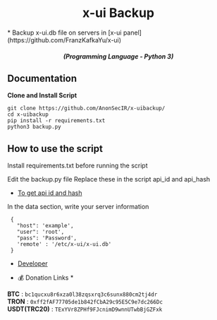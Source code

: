 <h1 align="center">x-ui Backup</h1>
* Backup x-ui.db file on servers in [x-ui panel](https://github.com/FranzKafkaYu/x-ui)
<em><h5 align="center">(Programming Language - Python 3)</h5></em>



## Documentation
**Clone and Install Script**
```
git clone https://github.com/AnonSecIR/x-uibackup/
cd x-uibackup
pip install -r requirements.txt
python3 backup.py
```
 
## How to use the script
Install requirements.txt before running the script

Edit the backup.py file
Replace these in the script api_id and api_hash

* [To get api id and hash](https://my.telegram.org/apps)

In the data section, write your server information
```     
 {
   "host": 'example',
   "user": 'root',
   "pass": 'Password',
   'remote' : '/etc/x-ui/x-ui.db'
 }
```

* [Developer](https://t.me/DevSecIR)


* 💰 Donation Links *

<b>BTC</b> : <code>bc1qucxu8r6xza0l38zqsxrq3c6sunx880cm2tj4dr</code></br>
<b>TRON</b> : <code>0xff2fAF77705de1b842fCbA29c95E5C9e7dc266Dc</code></br>
<b>USDT(TRC20)</b> : <code>TExYVr8ZPHf9FJcnimD9wnnUTwbBjGZFxk</code></br></br>
